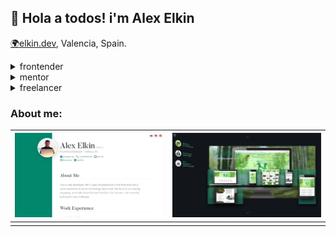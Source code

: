 ## 👋 Hola a todos!  i'm Alex Elkin 
[🌍elkin.dev](https://elkin.dev/), Valencia, Spain.

<details>
  <summary>frontender</summary>
  <br>
  
  - [CV online](https://resume.elkin.dev/)
  - [LinkedIn](https://www.linkedin.com/in/alexelkin/)
</details>
<details>
  <summary>mentor</summary>
  <br>
  
  - [getMentor](https://getmentor.dev/mentor/aleksey-elkin-242)
  - [HTML-Academy](https://htmlacademy.ru/profile/alex_elkin)
</details>
<details>
  <summary>freelancer</summary>
  <br>
  
  Not right now...
  
  but if you have an interesting project, ask me about it.
</details>


### About me:



|[![Alex Elkin: Resume, CV](https://raw.githubusercontent.com/Zakamsky/Zakamsky.github.io/master/img/resume.jpg "CV")](https://resume.elkin.dev/) | [![Alex Elkin: Portfolio](https://raw.githubusercontent.com/Zakamsky/Zakamsky.github.io/master/img/myportfolio.jpg "Portfolio")](https://elkin.dev/portfolio.html) |
|---|---|
| |

<!--
-->
